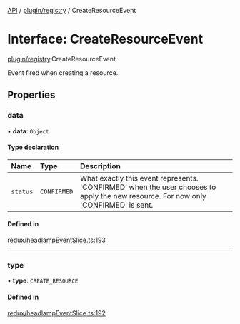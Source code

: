 [API](../API.md) / [plugin/registry](../modules/plugin_registry.md) / CreateResourceEvent

# Interface: CreateResourceEvent

[plugin/registry](../modules/plugin_registry.md).CreateResourceEvent

Event fired when creating a resource.

## Properties

### data

• **data**: `Object`

#### Type declaration

| Name | Type | Description |
| :------ | :------ | :------ |
| `status` | `CONFIRMED` | What exactly this event represents. 'CONFIRMED' when the user chooses to apply the new resource. For now only 'CONFIRMED' is sent. |

#### Defined in

[redux/headlampEventSlice.ts:193](https://github.com/kubernetes-sigs/headlamp/blob/072d2509b/frontend/src/redux/headlampEventSlice.ts#L193)

___

### type

• **type**: `CREATE_RESOURCE`

#### Defined in

[redux/headlampEventSlice.ts:192](https://github.com/kubernetes-sigs/headlamp/blob/072d2509b/frontend/src/redux/headlampEventSlice.ts#L192)
